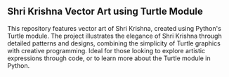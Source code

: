 
## Shri Krishna Vector Art using Turtle Module
This repository features vector art of Shri Krishna, created using Python's Turtle module. The project illustrates the elegance of Shri Krishna through detailed patterns and designs, combining the simplicity of Turtle graphics with creative programming. Ideal for those looking to explore artistic expressions through code, or to learn more about the Turtle module in Python.
